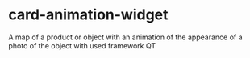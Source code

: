 # card-animation-widget
A map of a product or object with an animation of the appearance of a photo of the object with used framework QT

